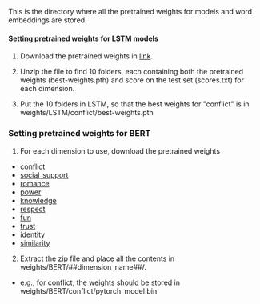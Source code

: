 This is the directory where all the pretrained weights for models and word embeddings are stored.

#### Setting pretrained weights for LSTM models
1. Download the pretrained weights in [link](http://minjechoi.com/data/www20/LSTM.zip).

2. Unzip the file to find 10 folders, each containing both the pretrained weights (best-weights.pth) and score on the test set (scores.txt) for each dimension.

3. Put the 10 folders in LSTM, so that the best weights for "conflict" is in weights/LSTM/conflict/best-weights.pth

### Setting pretrained weights for BERT
1. For each dimension to use, download the pretrained weights
  - [conflict](http://minjechoi.com/data/www20/BERT/conflict.zip)
  - [social_support](http://minjechoi.com/data/www20/BERT/social_support.zip)
  - [romance](http://minjechoi.com/data/www20/BERT/romance.zip)
  - [power](http://minjechoi.com/data/www20/BERT/power.zip)
  - [knowledge](http://minjechoi.com/data/www20/BERT/knowledge.zip)
  - [respect](http://minjechoi.com/data/www20/BERT/respect.zip)
  - [fun](http://minjechoi.com/data/www20/BERT/fun.zip)
  - [trust](http://minjechoi.com/data/www20/BERT/trust.zip)
  - [identity](http://minjechoi.com/data/www20/BERT/identity.zip)
  - [similarity](http://minjechoi.com/data/www20/BERT/similarity.zip)

2. Extract the zip file and place all the contents in weights/BERT/##dimension_name##/.
  - e.g., for conflict, the weights should be stored in weights/BERT/conflict/pytorch_model.bin
  
